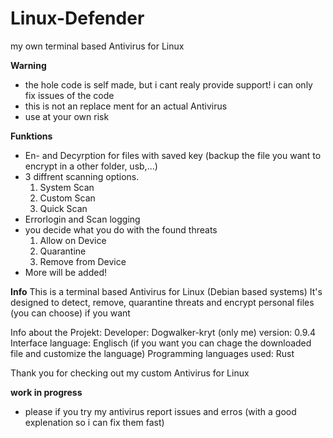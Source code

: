 # Linux-Defender

my own terminal based Antivirus for Linux

**Warning**
- the hole code is self made, but i cant realy provide support! i can only fix issues of the code
- this is not an replace ment for an actual Antivirus
- use at your own risk

**Funktions**
- En- and Decyrption for files with saved key (backup the file you want to encrypt in a other folder, usb,...)
- 3 diffrent scanning options.
  1. System Scan
  2. Custom Scan
  3. Quick Scan
- Errorlogin and Scan logging
- you decide what you do with the found threats
  1. Allow on Device
  2. Quarantine
  3. Remove from Device
- More will be added!


**Info**
This is a terminal based Antivirus for Linux (Debian based systems)
It's designed to detect, remove, quarantine threats and encrypt personal files (you can choose) if you want

Info about the Projekt:
Developer: Dogwalker-kryt (only me)
version: 0.9.4
Interface language: Englisch (if you want you can chage the downloaded file and customize the language)
Programming languages used: Rust

Thank you for checking out my custom Antivirus for Linux



**work in progress**
- please if you try my antivirus report issues and erros (with a good explenation so i can fix them fast)

